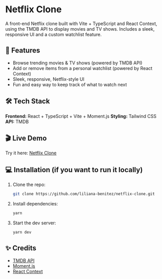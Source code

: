 # Netflix Clone

A front-end Netflix clone built with Vite + TypeScript and React Context, using the TMDB API to display movies and TV shows. Includes a sleek, responsive UI and a custom watchlist feature.

## 🚀 Features
- Browse trending movies & TV shows (powered by TMDB API)
- Add or remove items from a personal watchlist (powered by React Context)
- Sleek, responsive, Netflix-style UI
- Fun and easy way to keep track of what to watch next

## 🛠 Tech Stack
**Frontend:** React + TypeScript + Vite + Moment.js
**Styling:** Tailwind CSS
**API:** TMDB

## 🎬 Live Demo
Try it here: [Netflix Clone](https://notflix-cloneflix.netlify.app/)

## 💻 Installation (if you want to run it locally)
1. Clone the repo:
   ```bash
   git clone https://github.com/liliana-benitez/netflix-clone.git
   ```

2. Install dependencies:
   ```bash
   yarn
   ```

3. Start the dev server:
   ```bash
   yarn dev
   ```

## ✨ Credits
- [TMDB API](https://developer.themoviedb.org/reference/intro/getting-started)
- [Moment.js](https://momentjs.com/)
- [React Context](https://react.dev/learn/passing-data-deeply-with-context)
